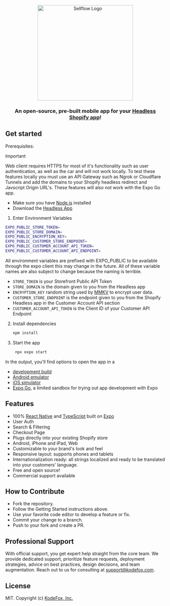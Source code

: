 <p align="center">
<img width="300" alt="Sellflow Logo" src="https://user-images.githubusercontent.com/369384/73599036-f5cfcf00-44f3-11ea-9696-91e9c56b6e49.png">
</p>
<h3 align="center">An open-source, pre-built mobile app for your <a href="https://www.shopify.com/plus/solutions/headless-commerce">Headless Shopify app</a>!</h3>

## Get started
Prerequisites:

> [!Important]
> Web client requires HTTPS for most of it's functionality such as user authentication, as well as the car and will not work locally. To test these features locally you must use an API Gateway such as Ngrok or Cloudflare Tunnels and add the domains to your Shopify headless redirect and Javscript Origin URL's. These features will also not work with the Expo Go app.

- Make sure you have [Node.js](https://nodejs.org) installed
- Download the [Headless App](https://apps.shopify.com/headless)
1. Enter Environment Variables
  ```bash
  EXPO_PUBLIC_STORE_TOKEN=
  EXPO_PUBLIC_STORE_DOMAIN=
  EXPO_PUBLIC_ENCRYPTION_KEY=
  EXPO_PUBLIC_CUSTOMER_STORE_ENDPOINT=
  EXPO_PUBLIC_CUSTOMER_ACCOUNT_API_TOKEN=
  EXPO_PUBLIC_CUSTOMER_ACCOUNT_API_ENDPOINT=
  ```
  All environment variables are prefixed with EXPO_PUBLIC to be available through the expo client this may change in the future. All of these variable names are also subject to change because the naming is terrible.
  - `STORE_TOKEN` is your Storefront Public API Token
  - `STORE_DOMAIN` is the domain given to you from the Headless app
  - `ENCRYPTION_KEY` random string used by [MMKV](https://github.com/mrousavy/react-native-mmkv) to encrypt user data.
  - `CUSTOMER_STORE_ENDPOINT` is the endpoint given to you from the Shopify Headless app in the Customer Account API section
  - `CUSTOMER_ACCOUNT_API_TOKEN` is the Client ID of your Customer API Endpoint


2. Install dependencies

   ```bash
   npm install
   ```

3. Start the app

   ```bash
    npx expo start
   ```

In the output, you'll find options to open the app in a

- [development build](https://docs.expo.dev/develop/development-builds/introduction/)
- [Android emulator](https://docs.expo.dev/workflow/android-studio-emulator/)
- [iOS simulator](https://docs.expo.dev/workflow/ios-simulator/)
- [Expo Go](https://expo.dev/go), a limited sandbox for trying out app development with Expo

## Features

- 100% [React Native](https://facebook.github.io/react-native/) and [TypeScript](http://typescriptlang.org) built on [Expo](https://expo.io)
- User Auth
- Search & Filtering
- Checkout Page
- Plugs directly into your existing Shopify store
- Android, iPhone and iPad, Web
- Customizable to your brand's look and feel
- Responsive layout: supports phones and tablets
- Internationalization ready: all strings localized and ready to be translated into your customers' language.
- Free and open source!
- Commercial support available

## How to Contribute

- Fork the repository.
- Follow the Getting Started instructions above.
- Use your favorite code editor to develop a feature or fix.
- Commit your change to a branch.
- Push to your fork and create a PR.


## Professional Support

With official support, you get expert help straight from the core team. We provide dedicated support, prioritize feature requests, deployment strategies, advice on best practices, design decisions, and team augmentation. Reach out to us for consulting at support@kodefox.com.

## License

MIT. Copyright (c) [KodeFox, Inc.](https://github.com/kodefox)
